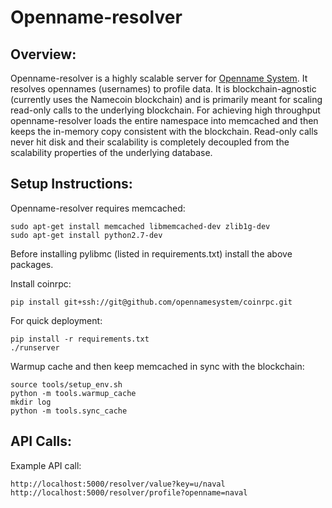 Openname-resolver
=======

## Overview: 

Openname-resolver is a highly scalable server for [Openname System](https://openname.org). It resolves opennames (usernames) to profile data. It is blockchain-agnostic (currently uses the Namecoin blockchain) and is primarily meant for scaling read-only calls to the underlying blockchain. For achieving high throughput openname-resolver loads the entire namespace into memcached and then keeps the in-memory copy consistent with the blockchain. Read-only calls never hit disk and their scalability is completely decoupled from the scalability properties of the underlying database. 

## Setup Instructions:

Openname-resolver requires memcached:

```
sudo apt-get install memcached libmemcached-dev zlib1g-dev
sudo apt-get install python2.7-dev
```

Before installing pylibmc (listed in requirements.txt) install the above packages.

Install coinrpc:
```
pip install git+ssh://git@github.com/opennamesystem/coinrpc.git
```

For quick deployment:

```
pip install -r requirements.txt
./runserver 
```

Warmup cache and then keep memcached in sync with the blockchain:
```
source tools/setup_env.sh
python -m tools.warmup_cache
mkdir log
python -m tools.sync_cache
```

## API Calls: 


Example API call: 
```
http://localhost:5000/resolver/value?key=u/naval
http://localhost:5000/resolver/profile?openname=naval
```
